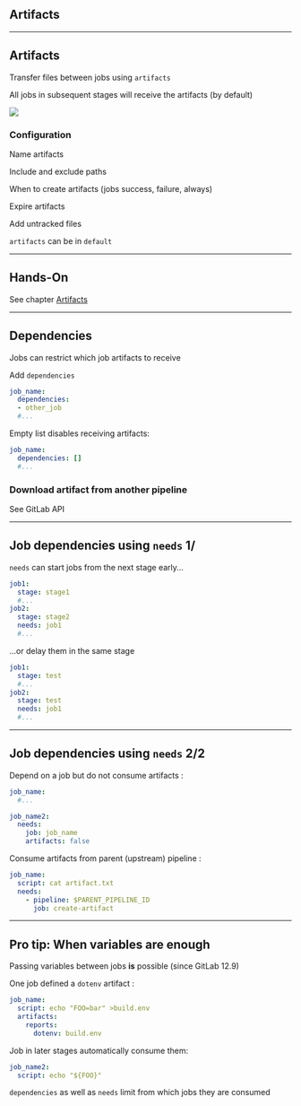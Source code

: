 <!-- .slide: id="gitlab_artifacts" class="vertical-center" -->

<i class="fa-duotone fa-cubes fa-8x fa-duotone-colors-inverted" style="float: right; color: grey;"></i>

## Artifacts

---

## Artifacts

Transfer files between jobs using `artifacts` [](https://docs.gitlab.com/ee/ci/yaml/#artifacts)

All jobs in subsequent stages will receive the artifacts (by default)

![](160_gitlab_ci/060_artifacts/artifacts.drawio.svg) <!-- .element: style="width: 50%; float: right;" -->

### Configuration

Name artifacts

Include and exclude paths

When to create artifacts (jobs success, failure, always)

Expire artifacts

Add untracked files

`artifacts` can be in `default` [<i class="fa-solid fa-arrow-right-to-bracket"></i>](#/gitlab_default)

---

## Hands-On

See chapter [Artifacts](/hands-on/20231130/060_artifacts/exercise/)

---

## Dependencies

Jobs can restrict which job artifacts to receive

Add `dependencies` [](https://docs.gitlab.com/ee/ci/yaml/#dependencies)

```yaml
job_name:
  dependencies:
  - other_job
  #...
```

Empty list disables receiving artifacts:

```yaml
job_name:
  dependencies: []
  #...
```

### Download artifact from another pipeline

See GitLab API [](https://docs.gitlab.com/ee/api/job_artifacts.html#download-the-artifacts-archive)

---

## Job dependencies using `needs` 1/

`needs` [](https://docs.gitlab.com/ee/ci/yaml/#needs) can start jobs from the next stage early...

```yaml
job1:
  stage: stage1
  #...
job2:
  stage: stage2
  needs: job1
  #...
```

...or delay them in the same stage

```yaml
job1:
  stage: test
  #...
job2:
  stage: test
  needs: job1
  #...
```

---

## Job dependencies using `needs` 2/2

Depend on a job but do not consume artifacts [](https://docs.gitlab.com/ee/ci/yaml/#needsartifacts):

```yaml
job_name:
  #...

job_name2:
  needs:
    job: job_name
    artifacts: false
```

Consume artifacts from parent (upstream) pipeline [](https://docs.gitlab.com/ee/ci/yaml/#needspipelinejob):

```yaml
job_name:
  script: cat artifact.txt
  needs:
    - pipeline: $PARENT_PIPELINE_ID
      job: create-artifact
```

---

## Pro tip: When variables are enough

Passing variables between jobs **is** possible (since GitLab 12.9)

One job defined a `dotenv` artifact [](https://docs.gitlab.com/ee/ci/variables/index.html#pass-an-environment-variable-to-another-job):

```yaml
job_name:
  script: echo "FOO=bar" >build.env
  artifacts:
    reports:
      dotenv: build.env
```

Job in later stages automatically consume them:

```yaml
job_name2:
  script: echo "${FOO}"
```

`dependencies` as well as `needs` limit from which jobs they are consumed
